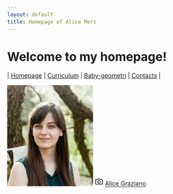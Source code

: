 ```yaml
---
layout: default
title: Homepage of Alice Merz
---
```

# Welcome to my homepage!
| [Homepage](./index.html) | [Curriculum](./curriculum.html)    | [Baby-geometri](./babygeometri.html) | [Contacts](./contacts.html) |

<img src="fotocv.jpeg" alt="me" width="200"/>
<img src="camera1600.png" width="20"/> <a href="http://alice-graziano.com" target="_blank"> Alice Graziano</a> 






